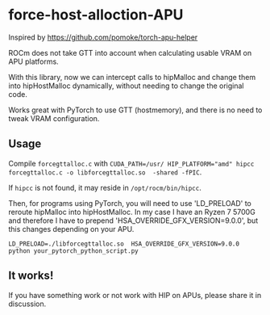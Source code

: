 # force-host-alloction-APU
Inspired by https://github.com/pomoke/torch-apu-helper

ROCm does not take GTT into account when calculating usable VRAM on APU platforms.

With this library, now we can intercept calls to hipMalloc and change them into hipHostMalloc dynamically, without needing to change the original code. 

Works great with PyTorch to use GTT (hostmemory),  and there is no need to tweak VRAM configuration.                        
  
## Usage

Compile `forcegttalloc.c` with `CUDA_PATH=/usr/ HIP_PLATFORM="amd" hipcc forcegttalloc.c -o libforcegttalloc.so  -shared -fPIC`.

If `hipcc` is not found, it may reside in `/opt/rocm/bin/hipcc`.

Then, for programs using PyTorch, you will need to use 'LD_PRELOAD' to reroute hipMalloc into hipHostMalloc. In my case I have an Ryzen 7 5700G and therefore I have to prepend 'HSA_OVERRIDE_GFX_VERSION=9.0.0', but this changes depending on your APU.

```LD_PRELOAD=./libforcegttalloc.so  HSA_OVERRIDE_GFX_VERSION=9.0.0 python your_pytorch_python_script.py```

## It works!
If you have something work or not work with HIP on APUs, please share it in discussion.
